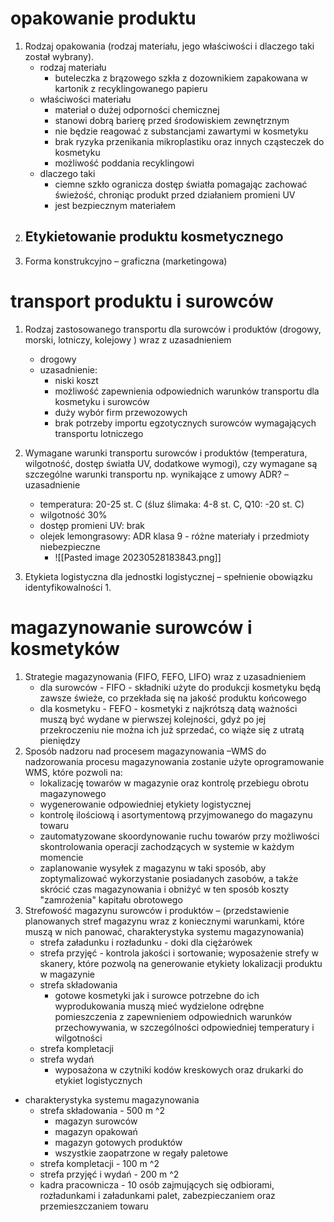 # opakowanie produktu
1. Rodzaj opakowania (rodzaj materiału, jego właściwości i dlaczego taki został wybrany).
	- rodzaj materiału
		- buteleczka z brązowego szkła z dozownikiem zapakowana w kartonik z recyklingowanego papieru
	- właściwości materiału
		- materiał o dużej odporności chemicznej
		- stanowi dobrą barierę przed środowiskiem zewnętrznym
		- nie będzie reagować z substancjami zawartymi w kosmetyku
		- brak ryzyka przenikania mikroplastiku oraz innych cząsteczek do kosmetyku
		- możliwość poddania recyklingowi
	- dlaczego taki
		- ciemne szkło ogranicza dostęp światła pomagając zachować świeżość, chroniąc produkt przed działaniem promieni UV
		- jest bezpiecznym materiałem
1. Etykietowanie produktu kosmetycznego
	- 
2. Forma konstrukcyjno – graficzna (marketingowa)
	
# transport produktu i surowców
1. Rodzaj zastosowanego transportu dla surowców i produktów (drogowy, morski, lotniczy, kolejowy ) wraz z uzasadnieniem
	- drogowy
	- uzasadnienie:
		- niski koszt
		- możliwość zapewnienia odpowiednich warunków transportu dla kosmetyku i surowców
		- duży wybór firm przewozowych
		- brak potrzeby importu egzotycznych surowców wymagających transportu lotniczego
1. Wymagane warunki transportu surowców i produktów (temperatura, wilgotność, dostęp światła UV, dodatkowe wymogi), czy wymagane są szczególne warunki transportu np. wynikające z umowy ADR? – uzasadnienie
	- temperatura: 20-25 st. C (śluz ślimaka: 4-8 st. C, Q10: -20 st. C)
	- wilgotność 30%
	- dostęp promieni UV: brak
	- olejek lemongrasowy: ADR klasa 9 - różne materiały i przedmioty niebezpieczne
		- ![[Pasted image 20230528183843.png]]
    
3. Etykieta logistyczna dla jednostki logistycznej – spełnienie obowiązku identyfikowalności
	1. 
# magazynowanie surowców i kosmetyków
1. Strategie magazynowania (FIFO, FEFO, LIFO) wraz z uzasadnieniem
    - dla surowców - FIFO - składniki użyte do produkcji kosmetyku będą zawsze świeże, co przekłada się na jakość produktu końcowego
    - dla kosmetyku - FEFO - kosmetyki z najkrótszą datą ważności muszą być wydane w pierwszej kolejności, gdyż po jej przekroczeniu nie można ich już sprzedać, co wiąże się z utratą pieniędzy
1. Sposób nadzoru nad procesem magazynowania –WMS
    do nadzorowania procesu magazynowania zostanie użyte oprogramowanie WMS, które pozwoli na:
	- lokalizację towarów w magazynie oraz kontrolę przebiegu obrotu magazynowego
	- wygenerowanie odpowiedniej etykiety logistycznej
	- kontrolę ilościową i asortymentową przyjmowanego do magazynu towaru
	- zautomatyzowane skoordynowanie ruchu towarów przy możliwości skontrolowania operacji zachodzących w systemie w każdym momencie
	- zaplanowanie wysyłek z magazynu w taki sposób, aby zoptymalizować wykorzystanie posiadanych zasobów, a także skrócić czas magazynowania i obniżyć w ten sposób koszty "zamrożenia" kapitału obrotowego
1. Strefowość magazynu surowców i produktów – (przedstawienie planowanych stref magazynu wraz z koniecznymi warunkami, które muszą w nich panować, charakterystyka systemu magazynowania)
	- strefa załadunku i rozładunku - doki dla ciężarówek
	- strefa przyjęć - kontrola jakości i sortowanie; wyposażenie strefy w skanery, które pozwolą na generowanie etykiety lokalizacji produktu w magazynie
	- strefa składowania
		- gotowe kosmetyki jak i surowce potrzebne do ich wyprodukowania muszą mieć wydzielone odrębne pomieszczenia z zapewnieniem odpowiednich warunków przechowywania, w szczególności odpowiedniej temperatury i wilgotności
	- strefa kompletacji
	- strefa wydań
		- wyposażona w czytniki kodów kreskowych oraz drukarki do etykiet logistycznych
- charakterystyka systemu magazynowania
	- strefa składowania - 500 m ^2
		- magazyn surowców
		- magazyn opakowań
		- magazyn gotowych produktów
		- wszystkie zaopatrzone w regały paletowe
	- strefa kompletacji - 100 m ^2
	- strefa przyjęć i wydań - 200 m ^2
	- kadra pracownicza - 10 osób zajmujących się odbiorami, rozładunkami i załadunkami palet, zabezpieczaniem oraz przemieszczaniem towaru

